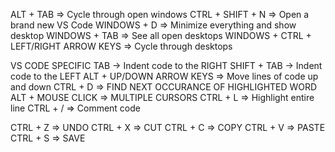 ALT + TAB => Cycle through open windows
CTRL + SHIFT + N => Open a brand new VS Code
WINDOWS + D => Minimize everything and show desktop
WINDOWS + TAB => See all open desktops
WINDOWS + CTRL + LEFT/RIGHT ARROW KEYS => Cycle through desktops



VS CODE SPECIFIC
TAB -> Indent code to the RIGHT
SHIFT + TAB -> Indent code to the LEFT
ALT + UP/DOWN ARROW KEYS => Move lines of code up and down
CTRL + D => FIND NEXT OCCURANCE OF HIGHLIGHTED WORD
ALT + MOUSE CLICK => MULTIPLE CURSORS
CTRL + L => Highlight entire line
CTRL + / => Comment code


CTRL + Z => UNDO
CTRL + X => CUT
CTRL + C => COPY
CTRL + V => PASTE
CTRL + S => SAVE